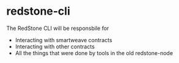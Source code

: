 # redstone-cli

The RedStone CLI will be responsbile for

- Interacting with smartweave contracts
- Interacting with other contracts
- All the things that were done by tools in the old redstone-node
